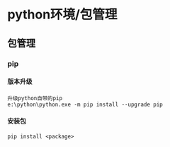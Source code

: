 # python环境/包管理



## 包管理

### pip

#### 版本升级

```
升级python自带的pip
e:\python\python.exe -m pip install --upgrade pip
```

#### 安装包

```
pip install <package>
```